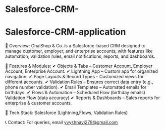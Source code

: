 # Salesforce-CRM-
# Salesforce-CRM-application
📌 Overview:
ChaiShop & Co. is a Salesforce-based CRM designed to manage customer, employer, and enterprise accounts, with features like automation, validation rules, email notifications, reports, and dashboards.

🚀 Features & Modules:
✔ Objects & Tabs – Customer Account, Employer Account, Enterprise Account.
✔ Lightning App – Custom app for organized navigation.
✔ Page Layouts & Record Types – Customized views for different accounts.
✔ Validation Rules – Ensures correct data entry (e.g., phone number validation).
✔ Email Templates – Automated emails for birthdays.
✔ Flows & Automation –
Scheduled Flow (birthday emails)
Validation Flow (data accuracy)
✔ Reports & Dashboards – Sales reports for enterprise & customer accounts.

🔧 Tech Stack:
Salesforce (Lightning,Flows, Validation Rules)

📞 Contact:
For queries, email yvyshnavi279@gmail.com 
